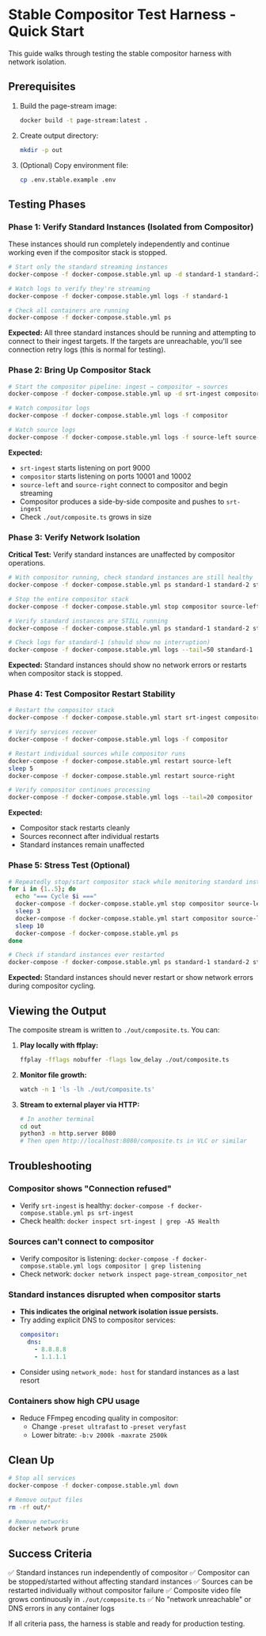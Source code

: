 # Stable Compositor Test Harness - Quick Start

This guide walks through testing the stable compositor harness with network isolation.

## Prerequisites

1. Build the page-stream image:
   ```bash
   docker build -t page-stream:latest .
   ```

2. Create output directory:
   ```bash
   mkdir -p out
   ```

3. (Optional) Copy environment file:
   ```bash
   cp .env.stable.example .env
   ```

## Testing Phases

### Phase 1: Verify Standard Instances (Isolated from Compositor)

These instances should run completely independently and continue working even if the compositor stack is stopped.

```bash
# Start only the standard streaming instances
docker-compose -f docker-compose.stable.yml up -d standard-1 standard-2 standard-3

# Watch logs to verify they're streaming
docker-compose -f docker-compose.stable.yml logs -f standard-1

# Check all containers are running
docker-compose -f docker-compose.stable.yml ps
```

**Expected:** All three standard instances should be running and attempting to connect to their ingest targets. If the targets are unreachable, you'll see connection retry logs (this is normal for testing).

### Phase 2: Bring Up Compositor Stack

```bash
# Start the compositor pipeline: ingest → compositor → sources
docker-compose -f docker-compose.stable.yml up -d srt-ingest compositor source-left source-right

# Watch compositor logs
docker-compose -f docker-compose.stable.yml logs -f compositor

# Watch source logs
docker-compose -f docker-compose.stable.yml logs -f source-left source-right
```

**Expected:**
- `srt-ingest` starts listening on port 9000
- `compositor` starts listening on ports 10001 and 10002
- `source-left` and `source-right` connect to compositor and begin streaming
- Compositor produces a side-by-side composite and pushes to `srt-ingest`
- Check `./out/composite.ts` grows in size

### Phase 3: Verify Network Isolation

**Critical Test:** Verify standard instances are unaffected by compositor operations.

```bash
# With compositor running, check standard instances are still healthy
docker-compose -f docker-compose.stable.yml ps standard-1 standard-2 standard-3

# Stop the entire compositor stack
docker-compose -f docker-compose.stable.yml stop compositor source-left source-right srt-ingest

# Verify standard instances are STILL running
docker-compose -f docker-compose.stable.yml ps standard-1 standard-2 standard-3

# Check logs for standard-1 (should show no interruption)
docker-compose -f docker-compose.stable.yml logs --tail=50 standard-1
```

**Expected:** Standard instances should show no network errors or restarts when compositor stack is stopped.

### Phase 4: Test Compositor Restart Stability

```bash
# Restart the compositor stack
docker-compose -f docker-compose.stable.yml start srt-ingest compositor source-left source-right

# Verify services recover
docker-compose -f docker-compose.stable.yml logs -f compositor

# Restart individual sources while compositor runs
docker-compose -f docker-compose.stable.yml restart source-left
sleep 5
docker-compose -f docker-compose.stable.yml restart source-right

# Verify compositor continues processing
docker-compose -f docker-compose.stable.yml logs --tail=20 compositor
```

**Expected:**
- Compositor stack restarts cleanly
- Sources reconnect after individual restarts
- Standard instances remain unaffected

### Phase 5: Stress Test (Optional)

```bash
# Repeatedly stop/start compositor stack while monitoring standard instances
for i in {1..5}; do
  echo "=== Cycle $i ==="
  docker-compose -f docker-compose.stable.yml stop compositor source-left source-right
  sleep 3
  docker-compose -f docker-compose.stable.yml start compositor source-left source-right
  sleep 10
  docker-compose -f docker-compose.stable.yml ps
done

# Check if standard instances ever restarted
docker-compose -f docker-compose.stable.yml ps standard-1 standard-2 standard-3
```

**Expected:** Standard instances should never restart or show network errors during compositor cycling.

## Viewing the Output

The composite stream is written to `./out/composite.ts`. You can:

1. **Play locally with ffplay:**
   ```bash
   ffplay -fflags nobuffer -flags low_delay ./out/composite.ts
   ```

2. **Monitor file growth:**
   ```bash
   watch -n 1 'ls -lh ./out/composite.ts'
   ```

3. **Stream to external player via HTTP:**
   ```bash
   # In another terminal
   cd out
   python3 -m http.server 8080
   # Then open http://localhost:8080/composite.ts in VLC or similar
   ```

## Troubleshooting

### Compositor shows "Connection refused"
- Verify `srt-ingest` is healthy: `docker-compose -f docker-compose.stable.yml ps srt-ingest`
- Check health: `docker inspect srt-ingest | grep -A5 Health`

### Sources can't connect to compositor
- Verify compositor is listening: `docker-compose -f docker-compose.stable.yml logs compositor | grep listening`
- Check network: `docker network inspect page-stream_compositor_net`

### Standard instances disrupted when compositor starts
- **This indicates the original network isolation issue persists.**
- Try adding explicit DNS to compositor services:
  ```yaml
  compositor:
    dns:
      - 8.8.8.8
      - 1.1.1.1
  ```
- Consider using `network_mode: host` for standard instances as a last resort

### Containers show high CPU usage
- Reduce FFmpeg encoding quality in compositor:
  - Change `-preset ultrafast` to `-preset veryfast`
  - Lower bitrate: `-b:v 2000k -maxrate 2500k`

## Clean Up

```bash
# Stop all services
docker-compose -f docker-compose.stable.yml down

# Remove output files
rm -rf out/*

# Remove networks
docker network prune
```

## Success Criteria

✅ Standard instances run independently of compositor
✅ Compositor can be stopped/started without affecting standard instances
✅ Sources can be restarted individually without compositor failure
✅ Composite video file grows continuously in `./out/composite.ts`
✅ No "network unreachable" or DNS errors in any container logs

If all criteria pass, the harness is stable and ready for production testing.
